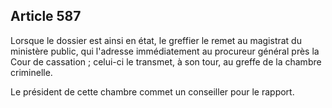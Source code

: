 Article 587
----
Lorsque le dossier est ainsi en état, le greffier le remet au magistrat du
ministère public, qui l'adresse immédiatement au procureur général près la Cour
de cassation ; celui-ci le transmet, à son tour, au greffe de la chambre
criminelle.

Le président de cette chambre commet un conseiller pour le rapport.
